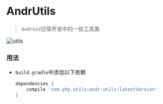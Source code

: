 # AndrUtils
> `Android`日常开发中的一些工具类

![utils](https://img.shields.io/badge/jCenter-1.1.5-brightgreen.svg)



### 用法

* `build.gradle`中添加以下依赖

  ```groovy
  dependencies {
      compile 'com.yhy.utils:andr-utils:latestVersion'
  }
  ```


